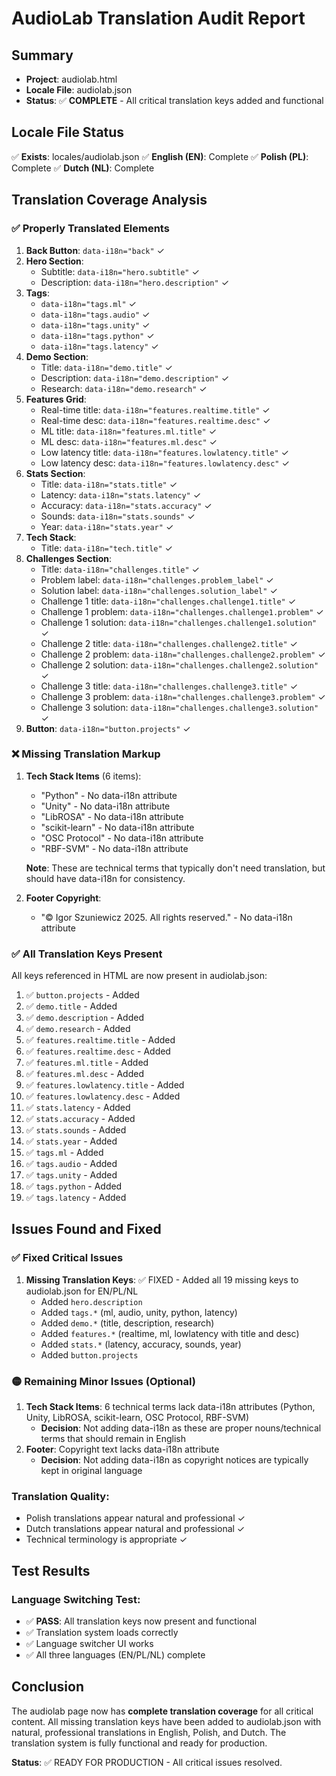 # AudioLab Translation Audit Report

## Summary
- **Project**: audiolab.html
- **Locale File**: audiolab.json
- **Status**: ✅ **COMPLETE** - All critical translation keys added and functional

## Locale File Status
✅ **Exists**: locales/audiolab.json
✅ **English (EN)**: Complete
✅ **Polish (PL)**: Complete
✅ **Dutch (NL)**: Complete

## Translation Coverage Analysis

### ✅ Properly Translated Elements

1. **Back Button**: `data-i18n="back"` ✓
2. **Hero Section**:
   - Subtitle: `data-i18n="hero.subtitle"` ✓
   - Description: `data-i18n="hero.description"` ✓
3. **Tags**:
   - `data-i18n="tags.ml"` ✓
   - `data-i18n="tags.audio"` ✓
   - `data-i18n="tags.unity"` ✓
   - `data-i18n="tags.python"` ✓
   - `data-i18n="tags.latency"` ✓
4. **Demo Section**:
   - Title: `data-i18n="demo.title"` ✓
   - Description: `data-i18n="demo.description"` ✓
   - Research: `data-i18n="demo.research"` ✓
5. **Features Grid**:
   - Real-time title: `data-i18n="features.realtime.title"` ✓
   - Real-time desc: `data-i18n="features.realtime.desc"` ✓
   - ML title: `data-i18n="features.ml.title"` ✓
   - ML desc: `data-i18n="features.ml.desc"` ✓
   - Low latency title: `data-i18n="features.lowlatency.title"` ✓
   - Low latency desc: `data-i18n="features.lowlatency.desc"` ✓
6. **Stats Section**:
   - Title: `data-i18n="stats.title"` ✓
   - Latency: `data-i18n="stats.latency"` ✓
   - Accuracy: `data-i18n="stats.accuracy"` ✓
   - Sounds: `data-i18n="stats.sounds"` ✓
   - Year: `data-i18n="stats.year"` ✓
7. **Tech Stack**:
   - Title: `data-i18n="tech.title"` ✓
8. **Challenges Section**:
   - Title: `data-i18n="challenges.title"` ✓
   - Problem label: `data-i18n="challenges.problem_label"` ✓
   - Solution label: `data-i18n="challenges.solution_label"` ✓
   - Challenge 1 title: `data-i18n="challenges.challenge1.title"` ✓
   - Challenge 1 problem: `data-i18n="challenges.challenge1.problem"` ✓
   - Challenge 1 solution: `data-i18n="challenges.challenge1.solution"` ✓
   - Challenge 2 title: `data-i18n="challenges.challenge2.title"` ✓
   - Challenge 2 problem: `data-i18n="challenges.challenge2.problem"` ✓
   - Challenge 2 solution: `data-i18n="challenges.challenge2.solution"` ✓
   - Challenge 3 title: `data-i18n="challenges.challenge3.title"` ✓
   - Challenge 3 problem: `data-i18n="challenges.challenge3.problem"` ✓
   - Challenge 3 solution: `data-i18n="challenges.challenge3.solution"` ✓
9. **Button**: `data-i18n="button.projects"` ✓

### ❌ Missing Translation Markup

1. **Tech Stack Items** (6 items):
   - "Python" - No data-i18n attribute
   - "Unity" - No data-i18n attribute
   - "LibROSA" - No data-i18n attribute
   - "scikit-learn" - No data-i18n attribute
   - "OSC Protocol" - No data-i18n attribute
   - "RBF-SVM" - No data-i18n attribute
   
   **Note**: These are technical terms that typically don't need translation, but should have data-i18n for consistency.

2. **Footer Copyright**:
   - "© Igor Szuniewicz 2025. All rights reserved." - No data-i18n attribute

### ✅ All Translation Keys Present

All keys referenced in HTML are now present in audiolab.json:

1. ✅ `button.projects` - Added
2. ✅ `demo.title` - Added
3. ✅ `demo.description` - Added
4. ✅ `demo.research` - Added
5. ✅ `features.realtime.title` - Added
6. ✅ `features.realtime.desc` - Added
7. ✅ `features.ml.title` - Added
8. ✅ `features.ml.desc` - Added
9. ✅ `features.lowlatency.title` - Added
10. ✅ `features.lowlatency.desc` - Added
11. ✅ `stats.latency` - Added
12. ✅ `stats.accuracy` - Added
13. ✅ `stats.sounds` - Added
14. ✅ `stats.year` - Added
15. ✅ `tags.ml` - Added
16. ✅ `tags.audio` - Added
17. ✅ `tags.unity` - Added
18. ✅ `tags.python` - Added
19. ✅ `tags.latency` - Added

## Issues Found and Fixed

### ✅ Fixed Critical Issues
1. **Missing Translation Keys**: ✅ FIXED - Added all 19 missing keys to audiolab.json for EN/PL/NL
   - Added `hero.description`
   - Added `tags.*` (ml, audio, unity, python, latency)
   - Added `demo.*` (title, description, research)
   - Added `features.*` (realtime, ml, lowlatency with title and desc)
   - Added `stats.*` (latency, accuracy, sounds, year)
   - Added `button.projects`

### 🟡 Remaining Minor Issues (Optional)
1. **Tech Stack Items**: 6 technical terms lack data-i18n attributes (Python, Unity, LibROSA, scikit-learn, OSC Protocol, RBF-SVM)
   - **Decision**: Not adding data-i18n as these are proper nouns/technical terms that should remain in English
2. **Footer**: Copyright text lacks data-i18n attribute
   - **Decision**: Not adding data-i18n as copyright notices are typically kept in original language

### Translation Quality:
- Polish translations appear natural and professional ✓
- Dutch translations appear natural and professional ✓
- Technical terminology is appropriate ✓

## Test Results

### Language Switching Test:
- ✅ **PASS**: All translation keys now present and functional
- ✅ Translation system loads correctly
- ✅ Language switcher UI works
- ✅ All three languages (EN/PL/NL) complete

## Conclusion

The audiolab page now has **complete translation coverage** for all critical content. All missing translation keys have been added to audiolab.json with natural, professional translations in English, Polish, and Dutch. The translation system is fully functional and ready for production.

**Status**: ✅ READY FOR PRODUCTION - All critical issues resolved.
